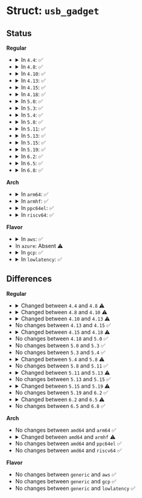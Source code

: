 # Struct: <code>usb_gadget</code>

## Status
<b>Regular</b>
<ul>
<li>
<details>
<summary>In <code>4.4</code>: ✅</summary>

```c
struct usb_gadget {
    struct work_struct work;
    struct usb_udc *udc;
    const struct usb_gadget_ops *ops;
    struct usb_ep *ep0;
    struct list_head ep_list;
    enum usb_device_speed speed;
    enum usb_device_speed max_speed;
    enum usb_device_state state;
    const char *name;
    struct device dev;
    unsigned int out_epnum;
    unsigned int in_epnum;
    struct usb_otg_caps *otg_caps;
    unsigned int sg_supported;
    unsigned int is_otg;
    unsigned int is_a_peripheral;
    unsigned int b_hnp_enable;
    unsigned int a_hnp_support;
    unsigned int a_alt_hnp_support;
    unsigned int quirk_ep_out_aligned_size;
    unsigned int quirk_altset_not_supp;
    unsigned int quirk_stall_not_supp;
    unsigned int quirk_zlp_not_supp;
    unsigned int is_selfpowered;
    unsigned int deactivated;
    unsigned int connected;
};
```
</details>
</li>
<li>
<details>
<summary>In <code>4.8</code>: ✅</summary>

```c
struct usb_gadget {
    struct work_struct work;
    struct usb_udc *udc;
    const struct usb_gadget_ops *ops;
    struct usb_ep *ep0;
    struct list_head ep_list;
    enum usb_device_speed speed;
    enum usb_device_speed max_speed;
    enum usb_device_state state;
    const char *name;
    struct device dev;
    unsigned int out_epnum;
    unsigned int in_epnum;
    unsigned int mA;
    struct usb_otg_caps *otg_caps;
    unsigned int sg_supported;
    unsigned int is_otg;
    unsigned int is_a_peripheral;
    unsigned int b_hnp_enable;
    unsigned int a_hnp_support;
    unsigned int a_alt_hnp_support;
    unsigned int hnp_polling_support;
    unsigned int host_request_flag;
    unsigned int quirk_ep_out_aligned_size;
    unsigned int quirk_altset_not_supp;
    unsigned int quirk_stall_not_supp;
    unsigned int quirk_zlp_not_supp;
    unsigned int is_selfpowered;
    unsigned int deactivated;
    unsigned int connected;
};
```
</details>
</li>
<li>
<details>
<summary>In <code>4.10</code>: ✅</summary>

```c
struct usb_gadget {
    struct work_struct work;
    struct usb_udc *udc;
    const struct usb_gadget_ops *ops;
    struct usb_ep *ep0;
    struct list_head ep_list;
    enum usb_device_speed speed;
    enum usb_device_speed max_speed;
    enum usb_device_state state;
    const char *name;
    struct device dev;
    unsigned int out_epnum;
    unsigned int in_epnum;
    unsigned int mA;
    struct usb_otg_caps *otg_caps;
    unsigned int sg_supported;
    unsigned int is_otg;
    unsigned int is_a_peripheral;
    unsigned int b_hnp_enable;
    unsigned int a_hnp_support;
    unsigned int a_alt_hnp_support;
    unsigned int hnp_polling_support;
    unsigned int host_request_flag;
    unsigned int quirk_ep_out_aligned_size;
    unsigned int quirk_altset_not_supp;
    unsigned int quirk_stall_not_supp;
    unsigned int quirk_zlp_not_supp;
    unsigned int quirk_avoids_skb_reserve;
    unsigned int is_selfpowered;
    unsigned int deactivated;
    unsigned int connected;
};
```
</details>
</li>
<li>
<details>
<summary>In <code>4.13</code>: ✅</summary>

```c
struct usb_gadget {
    struct work_struct work;
    struct usb_udc *udc;
    const struct usb_gadget_ops *ops;
    struct usb_ep *ep0;
    struct list_head ep_list;
    enum usb_device_speed speed;
    enum usb_device_speed max_speed;
    enum usb_device_state state;
    const char *name;
    struct device dev;
    unsigned int out_epnum;
    unsigned int in_epnum;
    unsigned int mA;
    struct usb_otg_caps *otg_caps;
    unsigned int sg_supported;
    unsigned int is_otg;
    unsigned int is_a_peripheral;
    unsigned int b_hnp_enable;
    unsigned int a_hnp_support;
    unsigned int a_alt_hnp_support;
    unsigned int hnp_polling_support;
    unsigned int host_request_flag;
    unsigned int quirk_ep_out_aligned_size;
    unsigned int quirk_altset_not_supp;
    unsigned int quirk_stall_not_supp;
    unsigned int quirk_zlp_not_supp;
    unsigned int quirk_avoids_skb_reserve;
    unsigned int is_selfpowered;
    unsigned int deactivated;
    unsigned int connected;
    unsigned int lpm_capable;
};
```
</details>
</li>
<li>
<details>
<summary>In <code>4.15</code>: ✅</summary>

```c
struct usb_gadget {
    struct work_struct work;
    struct usb_udc *udc;
    const struct usb_gadget_ops *ops;
    struct usb_ep *ep0;
    struct list_head ep_list;
    enum usb_device_speed speed;
    enum usb_device_speed max_speed;
    enum usb_device_state state;
    const char *name;
    struct device dev;
    unsigned int out_epnum;
    unsigned int in_epnum;
    unsigned int mA;
    struct usb_otg_caps *otg_caps;
    unsigned int sg_supported;
    unsigned int is_otg;
    unsigned int is_a_peripheral;
    unsigned int b_hnp_enable;
    unsigned int a_hnp_support;
    unsigned int a_alt_hnp_support;
    unsigned int hnp_polling_support;
    unsigned int host_request_flag;
    unsigned int quirk_ep_out_aligned_size;
    unsigned int quirk_altset_not_supp;
    unsigned int quirk_stall_not_supp;
    unsigned int quirk_zlp_not_supp;
    unsigned int quirk_avoids_skb_reserve;
    unsigned int is_selfpowered;
    unsigned int deactivated;
    unsigned int connected;
    unsigned int lpm_capable;
};
```
</details>
</li>
<li>
<details>
<summary>In <code>4.18</code>: ✅</summary>

```c
struct usb_gadget {
    struct work_struct work;
    struct usb_udc *udc;
    const struct usb_gadget_ops *ops;
    struct usb_ep *ep0;
    struct list_head ep_list;
    enum usb_device_speed speed;
    enum usb_device_speed max_speed;
    enum usb_device_state state;
    const char *name;
    struct device dev;
    unsigned int isoch_delay;
    unsigned int out_epnum;
    unsigned int in_epnum;
    unsigned int mA;
    struct usb_otg_caps *otg_caps;
    unsigned int sg_supported;
    unsigned int is_otg;
    unsigned int is_a_peripheral;
    unsigned int b_hnp_enable;
    unsigned int a_hnp_support;
    unsigned int a_alt_hnp_support;
    unsigned int hnp_polling_support;
    unsigned int host_request_flag;
    unsigned int quirk_ep_out_aligned_size;
    unsigned int quirk_altset_not_supp;
    unsigned int quirk_stall_not_supp;
    unsigned int quirk_zlp_not_supp;
    unsigned int quirk_avoids_skb_reserve;
    unsigned int is_selfpowered;
    unsigned int deactivated;
    unsigned int connected;
    unsigned int lpm_capable;
};
```
</details>
</li>
<li>
<details>
<summary>In <code>5.0</code>: ✅</summary>

```c
struct usb_gadget {
    struct work_struct work;
    struct usb_udc *udc;
    const struct usb_gadget_ops *ops;
    struct usb_ep *ep0;
    struct list_head ep_list;
    enum usb_device_speed speed;
    enum usb_device_speed max_speed;
    enum usb_device_state state;
    const char *name;
    struct device dev;
    unsigned int isoch_delay;
    unsigned int out_epnum;
    unsigned int in_epnum;
    unsigned int mA;
    struct usb_otg_caps *otg_caps;
    unsigned int sg_supported;
    unsigned int is_otg;
    unsigned int is_a_peripheral;
    unsigned int b_hnp_enable;
    unsigned int a_hnp_support;
    unsigned int a_alt_hnp_support;
    unsigned int hnp_polling_support;
    unsigned int host_request_flag;
    unsigned int quirk_ep_out_aligned_size;
    unsigned int quirk_altset_not_supp;
    unsigned int quirk_stall_not_supp;
    unsigned int quirk_zlp_not_supp;
    unsigned int quirk_avoids_skb_reserve;
    unsigned int is_selfpowered;
    unsigned int deactivated;
    unsigned int connected;
    unsigned int lpm_capable;
};
```
</details>
</li>
<li>
<details>
<summary>In <code>5.3</code>: ✅</summary>

```c
struct usb_gadget {
    struct work_struct work;
    struct usb_udc *udc;
    const struct usb_gadget_ops *ops;
    struct usb_ep *ep0;
    struct list_head ep_list;
    enum usb_device_speed speed;
    enum usb_device_speed max_speed;
    enum usb_device_state state;
    const char *name;
    struct device dev;
    unsigned int isoch_delay;
    unsigned int out_epnum;
    unsigned int in_epnum;
    unsigned int mA;
    struct usb_otg_caps *otg_caps;
    unsigned int sg_supported;
    unsigned int is_otg;
    unsigned int is_a_peripheral;
    unsigned int b_hnp_enable;
    unsigned int a_hnp_support;
    unsigned int a_alt_hnp_support;
    unsigned int hnp_polling_support;
    unsigned int host_request_flag;
    unsigned int quirk_ep_out_aligned_size;
    unsigned int quirk_altset_not_supp;
    unsigned int quirk_stall_not_supp;
    unsigned int quirk_zlp_not_supp;
    unsigned int quirk_avoids_skb_reserve;
    unsigned int is_selfpowered;
    unsigned int deactivated;
    unsigned int connected;
    unsigned int lpm_capable;
};
```
</details>
</li>
<li>
<details>
<summary>In <code>5.4</code>: ✅</summary>

```c
struct usb_gadget {
    struct work_struct work;
    struct usb_udc *udc;
    const struct usb_gadget_ops *ops;
    struct usb_ep *ep0;
    struct list_head ep_list;
    enum usb_device_speed speed;
    enum usb_device_speed max_speed;
    enum usb_device_state state;
    const char *name;
    struct device dev;
    unsigned int isoch_delay;
    unsigned int out_epnum;
    unsigned int in_epnum;
    unsigned int mA;
    struct usb_otg_caps *otg_caps;
    unsigned int sg_supported;
    unsigned int is_otg;
    unsigned int is_a_peripheral;
    unsigned int b_hnp_enable;
    unsigned int a_hnp_support;
    unsigned int a_alt_hnp_support;
    unsigned int hnp_polling_support;
    unsigned int host_request_flag;
    unsigned int quirk_ep_out_aligned_size;
    unsigned int quirk_altset_not_supp;
    unsigned int quirk_stall_not_supp;
    unsigned int quirk_zlp_not_supp;
    unsigned int quirk_avoids_skb_reserve;
    unsigned int is_selfpowered;
    unsigned int deactivated;
    unsigned int connected;
    unsigned int lpm_capable;
};
```
</details>
</li>
<li>
<details>
<summary>In <code>5.8</code>: ✅</summary>

```c
struct usb_gadget {
    struct work_struct work;
    struct usb_udc *udc;
    const struct usb_gadget_ops *ops;
    struct usb_ep *ep0;
    struct list_head ep_list;
    enum usb_device_speed speed;
    enum usb_device_speed max_speed;
    enum usb_device_state state;
    const char *name;
    struct device dev;
    unsigned int isoch_delay;
    unsigned int out_epnum;
    unsigned int in_epnum;
    unsigned int mA;
    struct usb_otg_caps *otg_caps;
    unsigned int sg_supported;
    unsigned int is_otg;
    unsigned int is_a_peripheral;
    unsigned int b_hnp_enable;
    unsigned int a_hnp_support;
    unsigned int a_alt_hnp_support;
    unsigned int hnp_polling_support;
    unsigned int host_request_flag;
    unsigned int quirk_ep_out_aligned_size;
    unsigned int quirk_altset_not_supp;
    unsigned int quirk_stall_not_supp;
    unsigned int quirk_zlp_not_supp;
    unsigned int quirk_avoids_skb_reserve;
    unsigned int is_selfpowered;
    unsigned int deactivated;
    unsigned int connected;
    unsigned int lpm_capable;
    int irq;
};
```
</details>
</li>
<li>
<details>
<summary>In <code>5.11</code>: ✅</summary>

```c
struct usb_gadget {
    struct work_struct work;
    struct usb_udc *udc;
    const struct usb_gadget_ops *ops;
    struct usb_ep *ep0;
    struct list_head ep_list;
    enum usb_device_speed speed;
    enum usb_device_speed max_speed;
    enum usb_device_state state;
    const char *name;
    struct device dev;
    unsigned int isoch_delay;
    unsigned int out_epnum;
    unsigned int in_epnum;
    unsigned int mA;
    struct usb_otg_caps *otg_caps;
    unsigned int sg_supported;
    unsigned int is_otg;
    unsigned int is_a_peripheral;
    unsigned int b_hnp_enable;
    unsigned int a_hnp_support;
    unsigned int a_alt_hnp_support;
    unsigned int hnp_polling_support;
    unsigned int host_request_flag;
    unsigned int quirk_ep_out_aligned_size;
    unsigned int quirk_altset_not_supp;
    unsigned int quirk_stall_not_supp;
    unsigned int quirk_zlp_not_supp;
    unsigned int quirk_avoids_skb_reserve;
    unsigned int is_selfpowered;
    unsigned int deactivated;
    unsigned int connected;
    unsigned int lpm_capable;
    int irq;
};
```
</details>
</li>
<li>
<details>
<summary>In <code>5.13</code>: ✅</summary>

```c
struct usb_gadget {
    struct work_struct work;
    struct usb_udc *udc;
    const struct usb_gadget_ops *ops;
    struct usb_ep *ep0;
    struct list_head ep_list;
    enum usb_device_speed speed;
    enum usb_device_speed max_speed;
    enum usb_ssp_rate ssp_rate;
    enum usb_ssp_rate max_ssp_rate;
    enum usb_device_state state;
    const char *name;
    struct device dev;
    unsigned int isoch_delay;
    unsigned int out_epnum;
    unsigned int in_epnum;
    unsigned int mA;
    struct usb_otg_caps *otg_caps;
    unsigned int sg_supported;
    unsigned int is_otg;
    unsigned int is_a_peripheral;
    unsigned int b_hnp_enable;
    unsigned int a_hnp_support;
    unsigned int a_alt_hnp_support;
    unsigned int hnp_polling_support;
    unsigned int host_request_flag;
    unsigned int quirk_ep_out_aligned_size;
    unsigned int quirk_altset_not_supp;
    unsigned int quirk_stall_not_supp;
    unsigned int quirk_zlp_not_supp;
    unsigned int quirk_avoids_skb_reserve;
    unsigned int is_selfpowered;
    unsigned int deactivated;
    unsigned int connected;
    unsigned int lpm_capable;
    int irq;
};
```
</details>
</li>
<li>
<details>
<summary>In <code>5.15</code>: ✅</summary>

```c
struct usb_gadget {
    struct work_struct work;
    struct usb_udc *udc;
    const struct usb_gadget_ops *ops;
    struct usb_ep *ep0;
    struct list_head ep_list;
    enum usb_device_speed speed;
    enum usb_device_speed max_speed;
    enum usb_ssp_rate ssp_rate;
    enum usb_ssp_rate max_ssp_rate;
    enum usb_device_state state;
    const char *name;
    struct device dev;
    unsigned int isoch_delay;
    unsigned int out_epnum;
    unsigned int in_epnum;
    unsigned int mA;
    struct usb_otg_caps *otg_caps;
    unsigned int sg_supported;
    unsigned int is_otg;
    unsigned int is_a_peripheral;
    unsigned int b_hnp_enable;
    unsigned int a_hnp_support;
    unsigned int a_alt_hnp_support;
    unsigned int hnp_polling_support;
    unsigned int host_request_flag;
    unsigned int quirk_ep_out_aligned_size;
    unsigned int quirk_altset_not_supp;
    unsigned int quirk_stall_not_supp;
    unsigned int quirk_zlp_not_supp;
    unsigned int quirk_avoids_skb_reserve;
    unsigned int is_selfpowered;
    unsigned int deactivated;
    unsigned int connected;
    unsigned int lpm_capable;
    int irq;
};
```
</details>
</li>
<li>
<details>
<summary>In <code>5.19</code>: ✅</summary>

```c
struct usb_gadget {
    struct work_struct work;
    struct usb_udc *udc;
    const struct usb_gadget_ops *ops;
    struct usb_ep *ep0;
    struct list_head ep_list;
    enum usb_device_speed speed;
    enum usb_device_speed max_speed;
    enum usb_ssp_rate ssp_rate;
    enum usb_ssp_rate max_ssp_rate;
    enum usb_device_state state;
    const char *name;
    struct device dev;
    unsigned int isoch_delay;
    unsigned int out_epnum;
    unsigned int in_epnum;
    unsigned int mA;
    struct usb_otg_caps *otg_caps;
    unsigned int sg_supported;
    unsigned int is_otg;
    unsigned int is_a_peripheral;
    unsigned int b_hnp_enable;
    unsigned int a_hnp_support;
    unsigned int a_alt_hnp_support;
    unsigned int hnp_polling_support;
    unsigned int host_request_flag;
    unsigned int quirk_ep_out_aligned_size;
    unsigned int quirk_altset_not_supp;
    unsigned int quirk_stall_not_supp;
    unsigned int quirk_zlp_not_supp;
    unsigned int quirk_avoids_skb_reserve;
    unsigned int is_selfpowered;
    unsigned int deactivated;
    unsigned int connected;
    unsigned int lpm_capable;
    int irq;
    int id_number;
};
```
</details>
</li>
<li>
<details>
<summary>In <code>6.2</code>: ✅</summary>

```c
struct usb_gadget {
    struct work_struct work;
    struct usb_udc *udc;
    const struct usb_gadget_ops *ops;
    struct usb_ep *ep0;
    struct list_head ep_list;
    enum usb_device_speed speed;
    enum usb_device_speed max_speed;
    enum usb_ssp_rate ssp_rate;
    enum usb_ssp_rate max_ssp_rate;
    enum usb_device_state state;
    const char *name;
    struct device dev;
    unsigned int isoch_delay;
    unsigned int out_epnum;
    unsigned int in_epnum;
    unsigned int mA;
    struct usb_otg_caps *otg_caps;
    unsigned int sg_supported;
    unsigned int is_otg;
    unsigned int is_a_peripheral;
    unsigned int b_hnp_enable;
    unsigned int a_hnp_support;
    unsigned int a_alt_hnp_support;
    unsigned int hnp_polling_support;
    unsigned int host_request_flag;
    unsigned int quirk_ep_out_aligned_size;
    unsigned int quirk_altset_not_supp;
    unsigned int quirk_stall_not_supp;
    unsigned int quirk_zlp_not_supp;
    unsigned int quirk_avoids_skb_reserve;
    unsigned int is_selfpowered;
    unsigned int deactivated;
    unsigned int connected;
    unsigned int lpm_capable;
    int irq;
    int id_number;
};
```
</details>
</li>
<li>
<details>
<summary>In <code>6.5</code>: ✅</summary>

```c
struct usb_gadget {
    struct work_struct work;
    struct usb_udc *udc;
    const struct usb_gadget_ops *ops;
    struct usb_ep *ep0;
    struct list_head ep_list;
    enum usb_device_speed speed;
    enum usb_device_speed max_speed;
    enum usb_ssp_rate ssp_rate;
    enum usb_ssp_rate max_ssp_rate;
    enum usb_device_state state;
    const char *name;
    struct device dev;
    unsigned int isoch_delay;
    unsigned int out_epnum;
    unsigned int in_epnum;
    unsigned int mA;
    struct usb_otg_caps *otg_caps;
    unsigned int sg_supported;
    unsigned int is_otg;
    unsigned int is_a_peripheral;
    unsigned int b_hnp_enable;
    unsigned int a_hnp_support;
    unsigned int a_alt_hnp_support;
    unsigned int hnp_polling_support;
    unsigned int host_request_flag;
    unsigned int quirk_ep_out_aligned_size;
    unsigned int quirk_altset_not_supp;
    unsigned int quirk_stall_not_supp;
    unsigned int quirk_zlp_not_supp;
    unsigned int quirk_avoids_skb_reserve;
    unsigned int is_selfpowered;
    unsigned int deactivated;
    unsigned int connected;
    unsigned int lpm_capable;
    unsigned int wakeup_capable;
    unsigned int wakeup_armed;
    int irq;
    int id_number;
};
```
</details>
</li>
<li>
<details>
<summary>In <code>6.8</code>: ✅</summary>

```c
struct usb_gadget {
    struct work_struct work;
    struct usb_udc *udc;
    const struct usb_gadget_ops *ops;
    struct usb_ep *ep0;
    struct list_head ep_list;
    enum usb_device_speed speed;
    enum usb_device_speed max_speed;
    enum usb_ssp_rate ssp_rate;
    enum usb_ssp_rate max_ssp_rate;
    enum usb_device_state state;
    const char *name;
    struct device dev;
    unsigned int isoch_delay;
    unsigned int out_epnum;
    unsigned int in_epnum;
    unsigned int mA;
    struct usb_otg_caps *otg_caps;
    unsigned int sg_supported;
    unsigned int is_otg;
    unsigned int is_a_peripheral;
    unsigned int b_hnp_enable;
    unsigned int a_hnp_support;
    unsigned int a_alt_hnp_support;
    unsigned int hnp_polling_support;
    unsigned int host_request_flag;
    unsigned int quirk_ep_out_aligned_size;
    unsigned int quirk_altset_not_supp;
    unsigned int quirk_stall_not_supp;
    unsigned int quirk_zlp_not_supp;
    unsigned int quirk_avoids_skb_reserve;
    unsigned int is_selfpowered;
    unsigned int deactivated;
    unsigned int connected;
    unsigned int lpm_capable;
    unsigned int wakeup_capable;
    unsigned int wakeup_armed;
    int irq;
    int id_number;
};
```
</details>
</li>
</ul>
<b>Arch</b>
<ul>
<li>
<details>
<summary>In <code>arm64</code>: ✅</summary>

```c
struct usb_gadget {
    struct work_struct work;
    struct usb_udc *udc;
    const struct usb_gadget_ops *ops;
    struct usb_ep *ep0;
    struct list_head ep_list;
    enum usb_device_speed speed;
    enum usb_device_speed max_speed;
    enum usb_device_state state;
    const char *name;
    struct device dev;
    unsigned int isoch_delay;
    unsigned int out_epnum;
    unsigned int in_epnum;
    unsigned int mA;
    struct usb_otg_caps *otg_caps;
    unsigned int sg_supported;
    unsigned int is_otg;
    unsigned int is_a_peripheral;
    unsigned int b_hnp_enable;
    unsigned int a_hnp_support;
    unsigned int a_alt_hnp_support;
    unsigned int hnp_polling_support;
    unsigned int host_request_flag;
    unsigned int quirk_ep_out_aligned_size;
    unsigned int quirk_altset_not_supp;
    unsigned int quirk_stall_not_supp;
    unsigned int quirk_zlp_not_supp;
    unsigned int quirk_avoids_skb_reserve;
    unsigned int is_selfpowered;
    unsigned int deactivated;
    unsigned int connected;
    unsigned int lpm_capable;
};
```
</details>
</li>
<li>
<details>
<summary>In <code>armhf</code>: ✅</summary>

```c
struct usb_gadget {
    struct work_struct work;
    struct usb_udc *udc;
    const struct usb_gadget_ops *ops;
    struct usb_ep *ep0;
    struct list_head ep_list;
    enum usb_device_speed speed;
    enum usb_device_speed max_speed;
    enum usb_device_state state;
    const char *name;
    struct device dev;
    unsigned int isoch_delay;
    unsigned int out_epnum;
    unsigned int in_epnum;
    unsigned int mA;
    struct usb_otg_caps *otg_caps;
    unsigned int sg_supported;
    unsigned int is_otg;
    unsigned int is_a_peripheral;
    unsigned int b_hnp_enable;
    unsigned int a_hnp_support;
    unsigned int a_alt_hnp_support;
    unsigned int hnp_polling_support;
    unsigned int host_request_flag;
    unsigned int quirk_ep_out_aligned_size;
    unsigned int quirk_altset_not_supp;
    unsigned int quirk_stall_not_supp;
    unsigned int quirk_zlp_not_supp;
    unsigned int quirk_avoids_skb_reserve;
    unsigned int is_selfpowered;
    unsigned int deactivated;
    unsigned int connected;
    unsigned int lpm_capable;
};
```
</details>
</li>
<li>
<details>
<summary>In <code>ppc64el</code>: ✅</summary>

```c
struct usb_gadget {
    struct work_struct work;
    struct usb_udc *udc;
    const struct usb_gadget_ops *ops;
    struct usb_ep *ep0;
    struct list_head ep_list;
    enum usb_device_speed speed;
    enum usb_device_speed max_speed;
    enum usb_device_state state;
    const char *name;
    struct device dev;
    unsigned int isoch_delay;
    unsigned int out_epnum;
    unsigned int in_epnum;
    unsigned int mA;
    struct usb_otg_caps *otg_caps;
    unsigned int sg_supported;
    unsigned int is_otg;
    unsigned int is_a_peripheral;
    unsigned int b_hnp_enable;
    unsigned int a_hnp_support;
    unsigned int a_alt_hnp_support;
    unsigned int hnp_polling_support;
    unsigned int host_request_flag;
    unsigned int quirk_ep_out_aligned_size;
    unsigned int quirk_altset_not_supp;
    unsigned int quirk_stall_not_supp;
    unsigned int quirk_zlp_not_supp;
    unsigned int quirk_avoids_skb_reserve;
    unsigned int is_selfpowered;
    unsigned int deactivated;
    unsigned int connected;
    unsigned int lpm_capable;
};
```
</details>
</li>
<li>
<details>
<summary>In <code>riscv64</code>: ✅</summary>

```c
struct usb_gadget {
    struct work_struct work;
    struct usb_udc *udc;
    const struct usb_gadget_ops *ops;
    struct usb_ep *ep0;
    struct list_head ep_list;
    enum usb_device_speed speed;
    enum usb_device_speed max_speed;
    enum usb_device_state state;
    const char *name;
    struct device dev;
    unsigned int isoch_delay;
    unsigned int out_epnum;
    unsigned int in_epnum;
    unsigned int mA;
    struct usb_otg_caps *otg_caps;
    unsigned int sg_supported;
    unsigned int is_otg;
    unsigned int is_a_peripheral;
    unsigned int b_hnp_enable;
    unsigned int a_hnp_support;
    unsigned int a_alt_hnp_support;
    unsigned int hnp_polling_support;
    unsigned int host_request_flag;
    unsigned int quirk_ep_out_aligned_size;
    unsigned int quirk_altset_not_supp;
    unsigned int quirk_stall_not_supp;
    unsigned int quirk_zlp_not_supp;
    unsigned int quirk_avoids_skb_reserve;
    unsigned int is_selfpowered;
    unsigned int deactivated;
    unsigned int connected;
    unsigned int lpm_capable;
};
```
</details>
</li>
</ul>
<b>Flavor</b>
<ul>
<li>
<details>
<summary>In <code>aws</code>: ✅</summary>

```c
struct usb_gadget {
    struct work_struct work;
    struct usb_udc *udc;
    const struct usb_gadget_ops *ops;
    struct usb_ep *ep0;
    struct list_head ep_list;
    enum usb_device_speed speed;
    enum usb_device_speed max_speed;
    enum usb_device_state state;
    const char *name;
    struct device dev;
    unsigned int isoch_delay;
    unsigned int out_epnum;
    unsigned int in_epnum;
    unsigned int mA;
    struct usb_otg_caps *otg_caps;
    unsigned int sg_supported;
    unsigned int is_otg;
    unsigned int is_a_peripheral;
    unsigned int b_hnp_enable;
    unsigned int a_hnp_support;
    unsigned int a_alt_hnp_support;
    unsigned int hnp_polling_support;
    unsigned int host_request_flag;
    unsigned int quirk_ep_out_aligned_size;
    unsigned int quirk_altset_not_supp;
    unsigned int quirk_stall_not_supp;
    unsigned int quirk_zlp_not_supp;
    unsigned int quirk_avoids_skb_reserve;
    unsigned int is_selfpowered;
    unsigned int deactivated;
    unsigned int connected;
    unsigned int lpm_capable;
};
```
</details>
</li>
<li>
In <code>azure</code>: Absent ⚠️
</li>
<li>
<details>
<summary>In <code>gcp</code>: ✅</summary>

```c
struct usb_gadget {
    struct work_struct work;
    struct usb_udc *udc;
    const struct usb_gadget_ops *ops;
    struct usb_ep *ep0;
    struct list_head ep_list;
    enum usb_device_speed speed;
    enum usb_device_speed max_speed;
    enum usb_device_state state;
    const char *name;
    struct device dev;
    unsigned int isoch_delay;
    unsigned int out_epnum;
    unsigned int in_epnum;
    unsigned int mA;
    struct usb_otg_caps *otg_caps;
    unsigned int sg_supported;
    unsigned int is_otg;
    unsigned int is_a_peripheral;
    unsigned int b_hnp_enable;
    unsigned int a_hnp_support;
    unsigned int a_alt_hnp_support;
    unsigned int hnp_polling_support;
    unsigned int host_request_flag;
    unsigned int quirk_ep_out_aligned_size;
    unsigned int quirk_altset_not_supp;
    unsigned int quirk_stall_not_supp;
    unsigned int quirk_zlp_not_supp;
    unsigned int quirk_avoids_skb_reserve;
    unsigned int is_selfpowered;
    unsigned int deactivated;
    unsigned int connected;
    unsigned int lpm_capable;
};
```
</details>
</li>
<li>
<details>
<summary>In <code>lowlatency</code>: ✅</summary>

```c
struct usb_gadget {
    struct work_struct work;
    struct usb_udc *udc;
    const struct usb_gadget_ops *ops;
    struct usb_ep *ep0;
    struct list_head ep_list;
    enum usb_device_speed speed;
    enum usb_device_speed max_speed;
    enum usb_device_state state;
    const char *name;
    struct device dev;
    unsigned int isoch_delay;
    unsigned int out_epnum;
    unsigned int in_epnum;
    unsigned int mA;
    struct usb_otg_caps *otg_caps;
    unsigned int sg_supported;
    unsigned int is_otg;
    unsigned int is_a_peripheral;
    unsigned int b_hnp_enable;
    unsigned int a_hnp_support;
    unsigned int a_alt_hnp_support;
    unsigned int hnp_polling_support;
    unsigned int host_request_flag;
    unsigned int quirk_ep_out_aligned_size;
    unsigned int quirk_altset_not_supp;
    unsigned int quirk_stall_not_supp;
    unsigned int quirk_zlp_not_supp;
    unsigned int quirk_avoids_skb_reserve;
    unsigned int is_selfpowered;
    unsigned int deactivated;
    unsigned int connected;
    unsigned int lpm_capable;
};
```
</details>
</li>
</ul>

## Differences
<b>Regular</b>
<ul>
<li>
<details>
<summary>Changed between <code>4.4</code> and <code>4.8</code> ⚠️</summary>
<ul>
<li>
<b>Field added. </b>
<code>unsigned int mA</code>
</li>
<li>
<b>Field added. </b>
<code>unsigned int hnp_polling_support</code>
</li>
<li>
<b>Field added. </b>
<code>unsigned int host_request_flag</code>
</li>
</ul>
</details>
</li>
<li>
<details>
<summary>Changed between <code>4.8</code> and <code>4.10</code> ⚠️</summary>
<ul>
<li>
<b>Field added. </b>
<code>unsigned int quirk_avoids_skb_reserve</code>
</li>
</ul>
</details>
</li>
<li>
<details>
<summary>Changed between <code>4.10</code> and <code>4.13</code> ⚠️</summary>
<ul>
<li>
<b>Field added. </b>
<code>unsigned int lpm_capable</code>
</li>
</ul>
</details>
</li>
<li>
No changes between <code>4.13</code> and <code>4.15</code> ✅
</li>
<li>
<details>
<summary>Changed between <code>4.15</code> and <code>4.18</code> ⚠️</summary>
<ul>
<li>
<b>Field added. </b>
<code>unsigned int isoch_delay</code>
</li>
</ul>
</details>
</li>
<li>
No changes between <code>4.18</code> and <code>5.0</code> ✅
</li>
<li>
No changes between <code>5.0</code> and <code>5.3</code> ✅
</li>
<li>
No changes between <code>5.3</code> and <code>5.4</code> ✅
</li>
<li>
<details>
<summary>Changed between <code>5.4</code> and <code>5.8</code> ⚠️</summary>
<ul>
<li>
<b>Field added. </b>
<code>int irq</code>
</li>
</ul>
</details>
</li>
<li>
No changes between <code>5.8</code> and <code>5.11</code> ✅
</li>
<li>
<details>
<summary>Changed between <code>5.11</code> and <code>5.13</code> ⚠️</summary>
<ul>
<li>
<b>Field added. </b>
<code>enum usb_ssp_rate ssp_rate</code>
</li>
<li>
<b>Field added. </b>
<code>enum usb_ssp_rate max_ssp_rate</code>
</li>
</ul>
</details>
</li>
<li>
No changes between <code>5.13</code> and <code>5.15</code> ✅
</li>
<li>
<details>
<summary>Changed between <code>5.15</code> and <code>5.19</code> ⚠️</summary>
<ul>
<li>
<b>Field added. </b>
<code>int id_number</code>
</li>
</ul>
</details>
</li>
<li>
No changes between <code>5.19</code> and <code>6.2</code> ✅
</li>
<li>
<details>
<summary>Changed between <code>6.2</code> and <code>6.5</code> ⚠️</summary>
<ul>
<li>
<b>Field added. </b>
<code>unsigned int wakeup_capable</code>
</li>
<li>
<b>Field added. </b>
<code>unsigned int wakeup_armed</code>
</li>
</ul>
</details>
</li>
<li>
No changes between <code>6.5</code> and <code>6.8</code> ✅
</li>
</ul>
<b>Arch</b>
<ul>
<li>
No changes between <code>amd64</code> and <code>arm64</code> ✅
</li>
<li>
<details>
<summary>Changed between <code>amd64</code> and <code>armhf</code> ⚠️</summary>
<ul>
<li>
<b>Field type changed. </b>
<code>struct usb_udc *udc</code> ➡️ <code>struct usb_udc *udc</code>
</li>
</ul>
</details>
</li>
<li>
No changes between <code>amd64</code> and <code>ppc64el</code> ✅
</li>
<li>
No changes between <code>amd64</code> and <code>riscv64</code> ✅
</li>
</ul>
<b>Flavor</b>
<ul>
<li>
No changes between <code>generic</code> and <code>aws</code> ✅
</li>
<li>
No changes between <code>generic</code> and <code>gcp</code> ✅
</li>
<li>
No changes between <code>generic</code> and <code>lowlatency</code> ✅
</li>
</ul>
